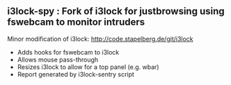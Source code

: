 i3lock-spy : Fork of i3lock for justbrowsing using fswebcam to monitor intruders
---------------------------------------------------------------------------------
Minor modification of i3lock: http://code.stapelberg.de/git/i3lock

* Adds hooks for fswebcam to i3lock
* Allows mouse pass-through
* Resizes i3lock to allow for a top panel (e.g. wbar)
* Report generated by i3lock-sentry script
